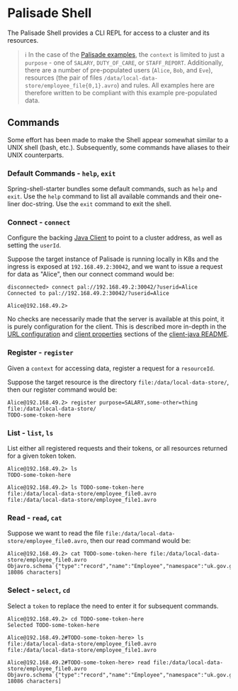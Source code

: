 <!---
Copyright 2018-2021 Crown Copyright

Licensed under the Apache License, Version 2.0 (the "License");
you may not use this file except in compliance with the License.
You may obtain a copy of the License at

  http://www.apache.org/licenses/LICENSE-2.0

Unless required by applicable law or agreed to in writing, software
distributed under the License is distributed on an "AS IS" BASIS,
WITHOUT WARRANTIES OR CONDITIONS OF ANY KIND, either express or implied.
See the License for the specific language governing permissions and
limitations under the License.
--->

# Palisade Shell

The Palisade Shell provides a CLI REPL for access to a cluster and its resources.

> :information_source:
In the case of the [Palisade examples](https://github.com/gchq/Palisade-examples/), the `context` is limited to just a `purpose` - one of `SALARY`, `DUTY_OF_CARE`, or `STAFF_REPORT`.
Additionally, there are a number of pre-populated users (`Alice`, `Bob`, and `Eve`), resources (the pair of files `/data/local-data-store/employee_file{0,1}.avro`) and rules.
All examples here are therefore written to be compliant with this example pre-populated data.


## Commands
Some effort has been made to make the Shell appear somewhat similar to a UNIX shell (bash, etc.).
Subsequently, some commands have aliases to their UNIX counterparts.

### Default Commands - `help`, `exit`
Spring-shell-starter bundles some default commands, such as `help` and `exit`.
Use the `help` command to list all available commands and their one-liner doc-string.
Use the `exit` command to exit the shell.

### Connect - `connect`
Configure the backing [Java Client](../client-java/README.md) to point to a cluster address, as well as setting the `userId`.

Suppose the target instance of Palisade is running locally in K8s and the ingress is exposed at `192.168.49.2:30042`, and we want to issue a request for data as "Alice", then our connect command would be:
```
disconnected> connect pal://192.168.49.2:30042/?userid=Alice
Connected to pal://192.168.49.2:30042/?userid=Alice

Alice@192.168.49.2> 
```
No checks are necessarily made that the server is available at this point, it is purely configuration for the client.
This is described more in-depth in the [URL configuration](../client-java/README.md#URL) and [client properties](../client-java/README.md#Client%20properties) sections of the [client-java README](../client-java/README.md).

### Register - `register`
Given a `context` for accessing data, register a request for a `resourceId`.

Suppose the target resource is the directory `file:/data/local-data-store/`, then our register command would be:
```
Alice@192.168.49.2> register purpose=SALARY,some-other=thing file:/data/local-data-store/
TODO-some-token-here
```

### List - `list`, `ls`
List either all registered requests and their tokens, or all resources returned for a given token token.

```
Alice@192.168.49.2> ls
TODO-some-token-here

Alice@192.168.49.2> ls TODO-some-token-here
file:/data/local-data-store/employee_file0.avro
file:/data/local-data-store/employee_file1.avro
```

### Read - `read`, `cat`

Suppose we want to read the file `file:/data/local-data-store/employee_file0.avro`, then our read command would be:
```
Alice@192.168.49.2> cat TODO-some-token-here file:/data/local-data-store/employee_file0.avro
Objavro.schema`{"type":"record","name":"Employee","namespace":"uk.gov.gchq.synt[+ 18086 characters]
```

### Select - `select`, `cd`
Select a `token` to replace the need to enter it for subsequent commands.

```
Alice@192.168.49.2> cd TODO-some-token-here
Selected TODO-some-token-here

Alice@192.168.49.2#TODO-some-token-here> ls
file:/data/local-data-store/employee_file0.avro
file:/data/local-data-store/employee_file1.avro

Alice@192.168.49.2#TODO-some-token-here> read file:/data/local-data-store/employee_file0.avro
Objavro.schema`{"type":"record","name":"Employee","namespace":"uk.gov.gchq.synt[+ 18086 characters]
```
